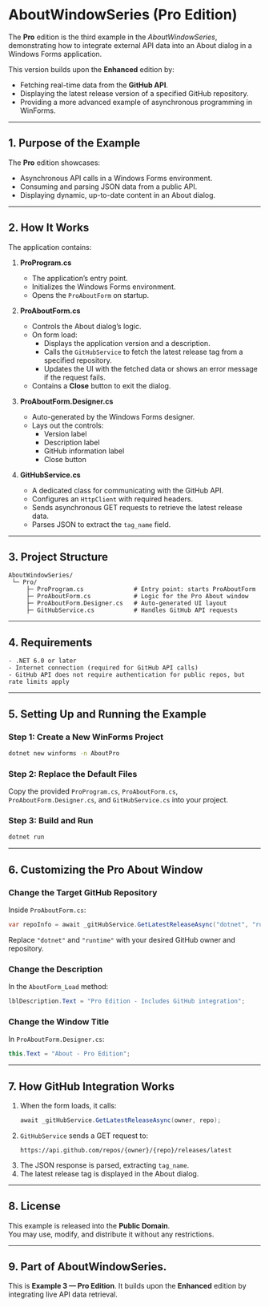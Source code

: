 # AboutWindowSeries (Pro Edition)

The **Pro** edition is the third example in the *AboutWindowSeries*, demonstrating how to integrate external API data into an About dialog in a Windows Forms application.

This version builds upon the **Enhanced** edition by:
- Fetching real-time data from the **GitHub API**.
- Displaying the latest release version of a specified GitHub repository.
- Providing a more advanced example of asynchronous programming in WinForms.

---

## 1. Purpose of the Example

The **Pro** edition showcases:
- Asynchronous API calls in a Windows Forms environment.
- Consuming and parsing JSON data from a public API.
- Displaying dynamic, up-to-date content in an About dialog.

---

## 2. How It Works

The application contains:

1. **ProProgram.cs**  
   - The application’s entry point.  
   - Initializes the Windows Forms environment.  
   - Opens the `ProAboutForm` on startup.

2. **ProAboutForm.cs**  
   - Controls the About dialog’s logic.  
   - On form load:
     - Displays the application version and a description.
     - Calls the `GitHubService` to fetch the latest release tag from a specified repository.
     - Updates the UI with the fetched data or shows an error message if the request fails.
   - Contains a **Close** button to exit the dialog.

3. **ProAboutForm.Designer.cs**  
   - Auto-generated by the Windows Forms designer.  
   - Lays out the controls:
     - Version label
     - Description label
     - GitHub information label
     - Close button

4. **GitHubService.cs**  
   - A dedicated class for communicating with the GitHub API.
   - Configures an `HttpClient` with required headers.
   - Sends asynchronous GET requests to retrieve the latest release data.
   - Parses JSON to extract the `tag_name` field.

---

## 3. Project Structure

```plaintext
AboutWindowSeries/
 └─ Pro/
     ├─ ProProgram.cs              # Entry point: starts ProAboutForm
     ├─ ProAboutForm.cs            # Logic for the Pro About window
     ├─ ProAboutForm.Designer.cs   # Auto-generated UI layout
     ├─ GitHubService.cs           # Handles GitHub API requests
```

---

## 4. Requirements

```plaintext
- .NET 6.0 or later
- Internet connection (required for GitHub API calls)
- GitHub API does not require authentication for public repos, but rate limits apply
```

---

## 5. Setting Up and Running the Example

### Step 1: Create a New WinForms Project
```bash
dotnet new winforms -n AboutPro
```

### Step 2: Replace the Default Files
Copy the provided `ProProgram.cs`, `ProAboutForm.cs`, `ProAboutForm.Designer.cs`, and `GitHubService.cs` into your project.

### Step 3: Build and Run
```bash
dotnet run
```

---

## 6. Customizing the Pro About Window

### Change the Target GitHub Repository
Inside `ProAboutForm.cs`:
```csharp
var repoInfo = await _gitHubService.GetLatestReleaseAsync("dotnet", "runtime");
```
Replace `"dotnet"` and `"runtime"` with your desired GitHub owner and repository.

### Change the Description
In the `AboutForm_Load` method:
```csharp
lblDescription.Text = "Pro Edition - Includes GitHub integration";
```

### Change the Window Title
In `ProAboutForm.Designer.cs`:
```csharp
this.Text = "About - Pro Edition";
```

---

## 7. How GitHub Integration Works

1. When the form loads, it calls:
   ```csharp
   await _gitHubService.GetLatestReleaseAsync(owner, repo);
   ```
2. `GitHubService` sends a GET request to:
   ```
   https://api.github.com/repos/{owner}/{repo}/releases/latest
   ```
3. The JSON response is parsed, extracting `tag_name`.
4. The latest release tag is displayed in the About dialog.

---

## 8. License

This example is released into the **Public Domain**.  
You may use, modify, and distribute it without any restrictions.

---

## 9. Part of AboutWindowSeries. 
This is **Example 3 — Pro Edition**.  It builds upon the **Enhanced** edition by integrating live API data retrieval.
